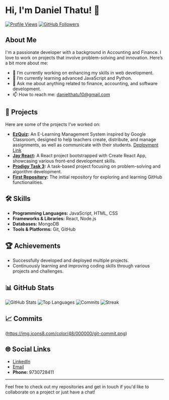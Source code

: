 # Hi, I'm Daniel Thatu! 👋

[![Profile Views](https://komarev.com/ghpvc/?username=DanielThatu47&color=blue)](https://github.com/DanielThatu47)
[![GitHub Followers](https://img.shields.io/github/followers/DanielThatu47?style=social)](https://github.com/DanielThatu47?tab=followers)

## About Me
I'm a passionate developer with a background in Accounting and Finance. I love to work on projects that involve problem-solving and innovation. Here’s a bit more about me:

- 🔭 I’m currently working on enhancing my skills in web development.
- 🌱 I’m currently learning advanced JavaScript and Python.
- 💬 Ask me about anything related to finance, accounting, and software development.
- 📫 How to reach me: [danielthatu10@gmail.com](mailto:danielthatu10@gmail.com)

## 🚀 Projects
Here are some of the projects I've worked on:

- **[EzQuiz](https://github.com/DanielThatu47/EzQuiz):** An E-Learning Management System inspired by Google Classroom, designed to help teachers create, distribute, and manage assignments, as well as communicate with their students. [Deployment Link](https://class-zone.onrender.com)
- **[Jay React](https://github.com/DanielThatu47/Jay_react):** A React project bootstrapped with Create React App, showcasing various front-end development skills.
- **[Prodigy Task 3](https://github.com/DanielThatu47/Prodigy_Task3):** A task-based project focusing on problem-solving and algorithm development.
- **[First Repository](https://github.com/DanielThatu47/First-Repository):** The initial repository for exploring and learning GitHub functionalities.

## 🛠️ Skills
- **Programming Languages:** JavaScript, HTML, CSS
- **Frameworks & Libraries:** React, Node.js
- **Databases:** MongoDB
- **Tools & Platforms:** Git, GitHub

## 🏆 Achievements
- Successfully developed and deployed multiple projects.
- Continuously learning and improving coding skills through various projects and challenges.

## 📊 GitHub Stats
![GitHub Stats](https://github-readme-stats.vercel.app/api?username=DanielThatu47&show_icons=true&theme=radical)
![Top Languages](https://github-readme-stats.vercel.app/api/top-langs/?username=DanielThatu47&layout=compact&theme=radical)
![Commits](https://github-readme-activity-graph.cyclic.app/graph?username=DanielThatu47&theme=radical)
![Streak](https://github-readme-streak-stats.herokuapp.com/?user=DanielThatu47&theme=radical)

## 📈 Commits
(https://img.icons8.com/color/48/000000/git-commit.png) 

## 🌐 Social Links
- [LinkedIn](https://www.linkedin.com/in/daniel-thatu-32933322a?utm_source=share&utm_campaign=share_via&utm_content=profile&utm_medium=android_app)
- [Email](mailto:danielthatu10@gmail.com)
- **Phone:** 9730728411

---

Feel free to check out my repositories and get in touch if you'd like to collaborate on a project or just have a chat!
